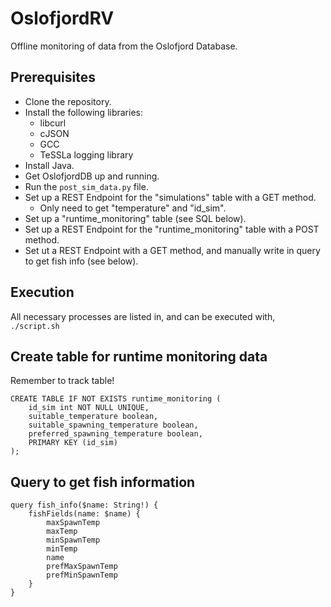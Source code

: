 # OslofjordRV

Offline monitoring of data from the Oslofjord Database.

## Prerequisites

- Clone the repository.
- Install the following libraries:
    - libcurl
    - cJSON
    - GCC
    - TeSSLa logging library
- Install Java.
- Get OslofjordDB up and running.
- Run the `post_sim_data.py` file.
- Set up a REST Endpoint for the "simulations" table with a GET method.
    - Only need to get "temperature" and "id_sim".
- Set up a "runtime_monitoring" table (see SQL below).
- Set up a REST Endpoint for the "runtime_monitoring" table with a POST method.
- Set ut a REST Endpoint with a GET method, and manually write in query to get fish info (see below).

## Execution

All necessary processes are listed in, and can be executed with, `./script.sh`

## Create table for runtime monitoring data

Remember to track table!

	CREATE TABLE IF NOT EXISTS runtime_monitoring (
		id_sim int NOT NULL UNIQUE,
		suitable_temperature boolean,
		suitable_spawning_temperature boolean,
		preferred_spawning_temperature boolean,
		PRIMARY KEY (id_sim)
	);

## Query to get fish information

	query fish_info($name: String!) {
		fishFields(name: $name) {
			maxSpawnTemp
			maxTemp
			minSpawnTemp
			minTemp
			name
			prefMaxSpawnTemp
			prefMinSpawnTemp
		}
	}
